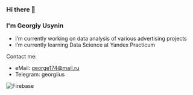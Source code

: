 ### Hi there 👋


### I'm Georgiy Usynin

- I’m currently working on data analysis of various advertising projects
- I’m currently learning Data Science at Yandex Practicum

Contact me: 
- eMail: george174@mail.ru
- Telegram: georgiius

![Firebase](https://img.shields.io/badge/Firebase-039BE5?style=for-the-badge&logo=Firebase&logoColor=white)

